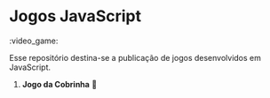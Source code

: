 <h1> Jogos JavaScript </h1> :video_game:

Esse repositório destina-se a publicação de jogos desenvolvidos em JavaScript.

1. **Jogo da Cobrinha** :snake:

